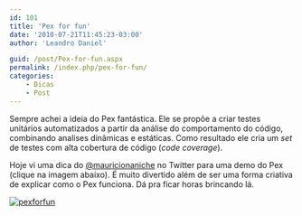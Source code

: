 ```yaml
---
id: 101
title: 'Pex for fun'
date: '2010-07-21T11:45:23-03:00'
author: 'Leandro Daniel'

guid: /post/Pex-for-fun.aspx
permalink: /index.php/pex-for-fun/
categories:
    - Dicas
    - Post
---
```


Sempre achei a ideia do Pex fantástica. Ele se propõe a criar testes unitários automatizados a partir da análise do comportamento do código, combinando analises dinâmicas e estáticas. Como resultado ele cria um *set* de testes com alta cobertura de código (*code coverage*).

Hoje vi uma dica do [@mauricionaniche](http://twitter.com/mauricioaniche) no Twitter para uma demo do Pex (clique na imagem abaixo). É muito divertido além de ser uma forma criativa de explicar como o Pex funciona. Dá pra ficar horas brincando lá.

[![pexforfun](http://leandrodaniel.com/pics/pexforfun.png "pexforfun")](http://pexforfun.com/)